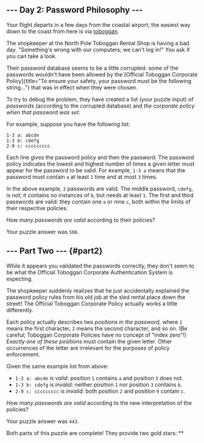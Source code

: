 \-\-- Day 2: Password Philosophy \-\--
--------------------------------------

Your flight departs in a few days from the coastal airport; the easiest
way down to the coast from here is via
[toboggan](https://en.wikipedia.org/wiki/Toboggan).

The shopkeeper at the North Pole Toboggan Rental Shop is having a bad
day. \"Something\'s wrong with our computers; we can\'t log in!\" You
ask if you can take a look.

Their password database seems to be a little corrupted: some of the
passwords wouldn\'t have been allowed by the [Official Toboggan
Corporate
Policy]{title="To ensure your safety, your password must be the following string..."}
that was in effect when they were chosen.

To try to debug the problem, they have created a list (your puzzle
input) of *passwords* (according to the corrupted database) and *the
corporate policy when that password was set*.

For example, suppose you have the following list:

    1-3 a: abcde
    1-3 b: cdefg
    2-9 c: ccccccccc

Each line gives the password policy and then the password. The password
policy indicates the lowest and highest number of times a given letter
must appear for the password to be valid. For example, `1-3 a` means
that the password must contain `a` at least `1` time and at most `3`
times.

In the above example, `2` passwords are valid. The middle password,
`cdefg`, is not; it contains no instances of `b`, but needs at least
`1`. The first and third passwords are valid: they contain one `a` or
nine `c`, both within the limits of their respective policies.

*How many passwords are valid* according to their policies?

Your puzzle answer was `506`.

\-\-- Part Two \-\-- {#part2}
--------------------

While it appears you validated the passwords correctly, they don\'t seem
to be what the Official Toboggan Corporate Authentication System is
expecting.

The shopkeeper suddenly realizes that he just accidentally explained the
password policy rules from his old job at the sled rental place down the
street! The Official Toboggan Corporate Policy actually works a little
differently.

Each policy actually describes two *positions in the password*, where
`1` means the first character, `2` means the second character, and so
on. (Be careful; Toboggan Corporate Policies have no concept of \"index
zero\"!) *Exactly one of these positions* must contain the given letter.
Other occurrences of the letter are irrelevant for the purposes of
policy enforcement.

Given the same example list from above:

-   `1-3 a: abcde` is *valid*: position `1` contains `a` and position
    `3` does not.
-   `1-3 b: cdefg` is *invalid*: neither position `1` nor position `3`
    contains `b`.
-   `2-9 c: ccccccccc` is *invalid*: both position `2` and position `9`
    contain `c`.

*How many passwords are valid* according to the new interpretation of
the policies?

Your puzzle answer was `443`.

Both parts of this puzzle are complete! They provide two gold stars:
\*\*

